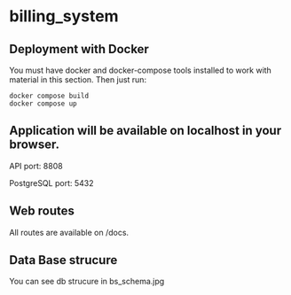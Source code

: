 # billing_system

## Deployment with Docker
You must have docker and docker-compose tools installed to work with material in this section. Then just run:
```
docker compose build
docker compose up
```
## Application will be available on localhost in your browser.

API port: 8808

PostgreSQL port: 5432

## Web routes
All routes are available on /docs.

## Data Base strucure

You can see db strucure in bs_schema.jpg
